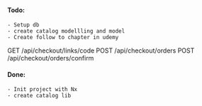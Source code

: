 #### Todo:
    - Setup db
    - create catalog modellling and model
    - Create follow to chapter in udemy

GET     /api/checkout/links/code
POST    /api/checkout/orders
POST    /api/checkout/orders/confirm

#### Done:
    - Init project with Nx
    - create catalog lib
